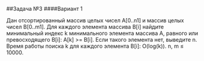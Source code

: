 ##Задача №3
####Вариант 1

Дан отсортированный массив целых чисел A[0..n­1] и массив целых чисел B[0..m­1]. 
Для каждого элемента массива B[i] найдите минимальный индекс k минимального элемента массива A, равного или превосходящего B[i]: A[k] >= B[i]. Если такого элемента нет, выведите n. 
Время работы поиска k для каждого элемента B[i]: O(log(k)).
n, m ≤ 10000.
